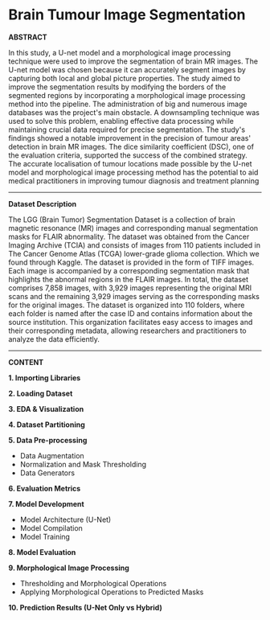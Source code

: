 # Brain Tumour Image Segmentation

**ABSTRACT**

In this study, a U-net model and a morphological image processing technique were used to improve the segmentation of brain MR images. The U-net model was chosen because it can accurately segment images by capturing both local and global picture properties. The study aimed to improve the segmentation results by modifying the borders of the segmented regions by incorporating a morphological image processing method into the pipeline. The administration of big and numerous image databases was the project's main obstacle. A downsampling technique was used to solve this problem, enabling effective data processing while maintaining crucial data required for precise segmentation. The study's findings showed a notable improvement in the precision of tumour areas' detection in brain MR images. The dice similarity
coefficient (DSC), one of the evaluation criteria, supported the success of the combined strategy. The accurate localisation of tumour locations made possible by the U-net model and morphological image processing method has the potential to aid medical practitioners in improving tumour diagnosis and treatment planning

---

**Dataset Description**

The LGG (Brain Tumor) Segmentation Dataset is a collection of brain magnetic resonance (MR) images and corresponding manual segmentation masks for FLAIR abnormality. The dataset was obtained from the Cancer Imaging Archive (TCIA) and consists of images from 110 patients included in The Cancer Genome Atlas (TCGA) lower-grade glioma collection. Which we found through Kaggle. The dataset is provided in the form of TIFF images. Each image is accompanied by
a corresponding segmentation mask that highlights the abnormal regions in the FLAIR images. In total, the dataset comprises 7,858 images, with 3,929 images representing the original MRI scans and the remaining 3,929 images serving as the corresponding masks for the original images. The dataset is organized into 110 folders, where each folder is named after the case ID and contains information about the source institution. This organization facilitates easy access to images and their corresponding metadata, allowing researchers and practitioners to analyze the data efficiently.



---

**CONTENT**

**1. Importing Libraries**

**2. Loading Dataset**

**3. EDA & Visualization**

**4. Dataset Partitioning**

**5. Data Pre-processing**
- Data Augmentation
- Normalization and Mask Thresholding
- Data Generators

**6. Evaluation Metrics**

**7. Model Development**
- Model Architecture (U-Net)
- Model Compilation
- Model Training

**8. Model Evaluation**

**9. Morphological Image Processing**
- Thresholding and Morphological Operations
- Applying Morphological Operations to Predicted Masks

**10. Prediction Results (U-Net Only vs Hybrid)**

